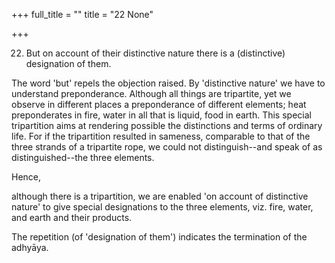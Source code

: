 +++
full_title = ""
title = "22 None"

+++


22. But on account of their distinctive nature there is a (distinctive) designation of them.

The word 'but' repels the objection raised. By 'distinctive nature' we have to understand preponderance. Although all things are tripartite, yet we observe in different places a preponderance of different elements; heat preponderates in fire, water in all that is liquid, food in earth. This special tripartition aims at rendering possible the distinctions and terms of ordinary life. For if the tripartition resulted in sameness, comparable to that of the three strands of a tripartite rope, we could not distinguish--and speak of as distinguished--the three elements.

Hence,

although there is a tripartition, we are enabled 'on account of distinctive nature' to give special designations to the three elements, viz. fire, water, and earth and their products.

The repetition (of 'designation of them') indicates the termination of the adhyāya.

